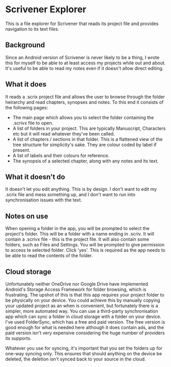 # Scrivener Explorer
This is a file explorer for Scrivener that reads its project file and provides navigation to its text files.
## Background
Since an Android version of Scrivener is never likely to be a thing, I wrote this for myself to be able to at least access my projects while out and about. It's useful to be able to read my notes even if it doesn't allow direct editing.
## What it does
It reads a .scrix project file and allows the user to browse through the folder heirarchy and read chapters, synopses and notes.
To this end it consists of the following pages:
- The main page which allows you to select the folder containing the .scrivx file to open.
- A list of folders in your project. This are typically Manuscript, Characters etc but it will read whatever they've been called.
- A list of chapters / sections in that folder. This is a flattened view of the tree structure for simplicity's sake. They are colour coded by label if present.
- A list of labels and their colours for reference.
- The synopsis of a selected chapter, along with any notes and its text.
## What it doesn't do
It doesn't let you edit anything. This is by design. I don't want to edit my .scrix file and mess something up, and I don't want to run into synchronisation issues with the text.
## Notes on use
When opening a folder in the app, you will be prompted to select the project's folder. This will be a folder with a name ending in .scriv. It will contain a .scrivx file - this is the project file. It will also contain some folders, such as Files and Settings. You will be prompted to give permission to access te selected folder. Click 'yes'. This is required as the app needs to be able to read the contents of the folder.
## Cloud storage
Unfortunately neither OneDrive nor Google Drive have implemented Android's Storage Access Framework for folder browsing, which is frustrating. The upshot of this is that this app requires your project folder to be physically on your device. You could achieve this by manually copying your updated project as an when is convenient, but fortunately there is a simpler, more automated way. You can use a third-party synchronisation app which can sync a folder in cloud storage with a folder on your device. I've used FolderSync, which has a free and paid version. The free version is good enough for what is needed here although it does contain ads, and the paid version isn't very expensive considering the huge number of providers its supports.

Whatever you use for syncing, it's important that you set the folders up for one-way syncing only. This ensures that should anything on the device be deleted, the deletion isn't synced back to your source in the cloud.


